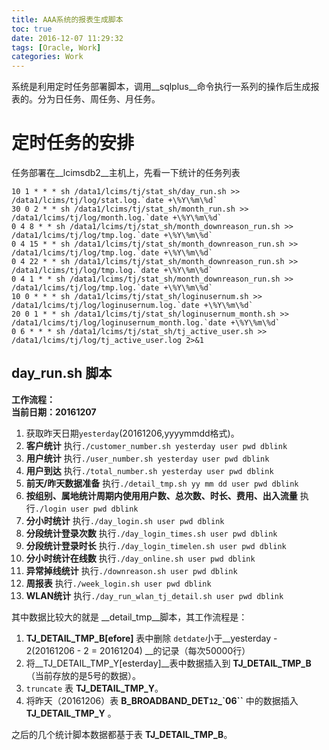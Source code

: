 ```yaml
---
title: AAA系统的报表生成脚本
toc: true
date: 2016-12-07 11:29:32
tags: [Oracle, Work]
categories: Work
---
```

系统是利用定时任务部署脚本，调用__sqlplus__命令执行一系列的操作后生成报表的。分为日任务、周任务、月任务。
<!--more-->
# 定时任务的安排
任务部署在__lcimsdb2__主机上，先看一下统计的任务列表

    10 1 * * * sh /data1/lcims/tj/stat_sh/day_run.sh >> /data1/lcims/tj/log/stat.log.`date +\%Y\%m\%d`
    30 0 2 * * sh /data1/lcims/tj/stat_sh/month_run.sh >> /data1/lcims/tj/log/month.log.`date +\%Y\%m\%d`
    0 4 8 * * sh /data1/lcims/tj/stat_sh/month_downreason_run.sh >> /data1/lcims/tj/log/tmp.log.`date +\%Y\%m\%d`
    0 4 15 * * sh /data1/lcims/tj/stat_sh/month_downreason_run.sh >> /data1/lcims/tj/log/tmp.log.`date +\%Y\%m\%d`
    0 4 22 * * sh /data1/lcims/tj/stat_sh/month_downreason_run.sh >> /data1/lcims/tj/log/tmp.log.`date +\%Y\%m\%d`
    0 4 1 * * sh /data1/lcims/tj/stat_sh/month_downreason_run.sh >> /data1/lcims/tj/log/tmp.log.`date +\%Y\%m\%d`
    10 0 * * * sh /data1/lcims/tj/stat_sh/loginusernum.sh >> /data1/lcims/tj/log/loginusernum.log.`date +\%Y\%m\%d`
    20 0 1 * * sh /data1/lcims/tj/stat_sh/loginusernum_month.sh >> /data1/lcims/tj/log/loginusernum_month.log.`date +\%Y\%m\%d`
    0 6 * * * sh /data1/lcims/tj/stat_sh/tj_active_user.sh >> /data1/lcims/tj/log/tj_active_user.log 2>&1

## day_run.sh 脚本
__工作流程：__  
**当前日期：20161207**  
1. 获取昨天日期`yesterday`(20161206,yyyymmdd格式)。  
2. **客户统计** 执行`./customer_number.sh yesterday user pwd dblink`   
3. **用户统计** 执行`./user_number.sh yesterday user pwd dblink`  
4. **用户到达** 执行`./total_number.sh yesterday user pwd dblink`  
5. **前天/昨天数据准备** 执行`./detail_tmp.sh yy mm dd user pwd dblink`  
6. **按组别、属地统计周期内使用用户数、总次数、时长、费用、出入流量** 执行`./login user pwd dblink`  
7. **分小时统计** 执行`./day_login.sh user pwd dblink`  
8. **分段统计登录次数** 执行`./day_login_times.sh user pwd dblink`   
9. **分段统计登录时长** 执行`./day_login_timelen.sh user pwd dblink`   
10. **分小时统计在线数** 执行`./day_online.sh user pwd dblink`  
11. **异常掉线统计** 执行`./downreason.sh user pwd dblink`  
12. **周报表** 执行`./week_login.sh user pwd dblink`  
13. **WLAN统计** 执行`./day_run_wlan_tj_detail.sh user pwd dblink`  

其中数据比较大的就是 __detail\_tmp__脚本，其工作流程是：  
1. __TJ\_DETAIL\_TMP\_B[efore]__ 表中删除 `detdate`小于__yesterday - 2(20161206 - 2 = 20161204) __的记录（每次50000行）  
2. 将__TJ\_DETAIL\_TMP\_Y[esterday]__表中数据插入到 **TJ\_DETAIL\_TMP\_B** （当前存放的是5号的数据）。  
3. `truncate` 表 **TJ\_DETAIL\_TMP\_Y**。  
4. 将昨天（20161206）表 **B\_BROADBAND\_DET`12`\_`06``** 中的数据插入 **TJ\_DETAIL\_TMP_Y** 。

之后的几个统计脚本数据都基于表 **TJ\_DETAIL\_TMP\_B**。 
 
